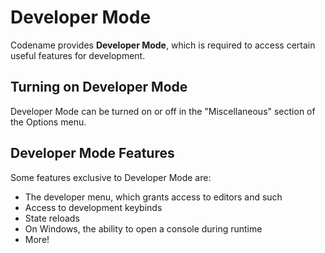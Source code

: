 # Developer Mode

Codename provides **Developer Mode**, which is required to access certain
useful features for development.

## Turning on Developer Mode

Developer Mode can be turned on or off in the "Miscellaneous" section of
the Options menu.

## Developer Mode Features

Some features exclusive to Developer Mode are:

* The developer menu, which grants access to editors and such
* Access to development keybinds
* State reloads
* On Windows, the ability to open a console during runtime
* More!
